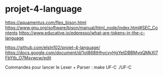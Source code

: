 # projet-4-language

https://aquamentus.com/flex_bison.html
https://www.gnu.org/software/bison/manual/html_node/index.html#SEC_Contents
https://www.educative.io/edpresso/what-are-tokens-in-the-c-language

https://github.com/elsIn102/projet-4-language/
https://docs.google.com/document/d/1ot868tHhycvyHgYetDBBMyqQMkXI7FbYtb_O7Msvwcw/edit

Commandes pour lancer le Lexer + Parser :
    make UF-C
    ./UF-C